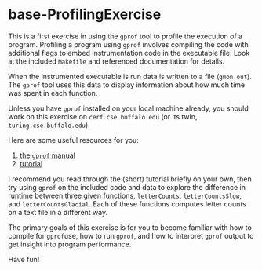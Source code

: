 # base-ProfilingExercise

This is a first exercise in using the ```gprof``` tool to profile the
execution of a program.  Profiling a program using ```gprof```
involves compiling the code with additional flags to embed
instrumentation code in the executable file.  Look at the included
`Makefile` and referenced documentation for details.

When the instrumented executable is run data is written to a file
(```gmon.out```).  The ```gprof``` tool uses this data to display
information about how much time was spent in each function.

Unless you have ```gprof``` installed on your local machine already,
you should work on this exercise on ```cerf.cse.buffalo.edu``` (or its
twin, ```turing.cse.buffalo.edu```).

Here are some useful resources for you:
1. [the ```gprof``` manual](https://sourceware.org/binutils/docs/gprof/index.html#Top)
2. [tutorial](https://www.thegeekstuff.com/2012/08/gprof-tutorial)

I recommend you read through the (short) tutorial briefly on your own,
then try using ```gprof``` on the included code and data to explore
the difference in runtime between three given functions,
```letterCounts```, ```letterCountsSlow```, and
```letterCountsGlacial```.  Each of these functions computes letter
counts on a text file in a different way.

The primary goals of this exercise is for you to become familiar with
how to compile for ```gprof```use, how to run ```gprof```, and how to
interpret ```gprof``` output to get insight into program performance.

Have fun!
